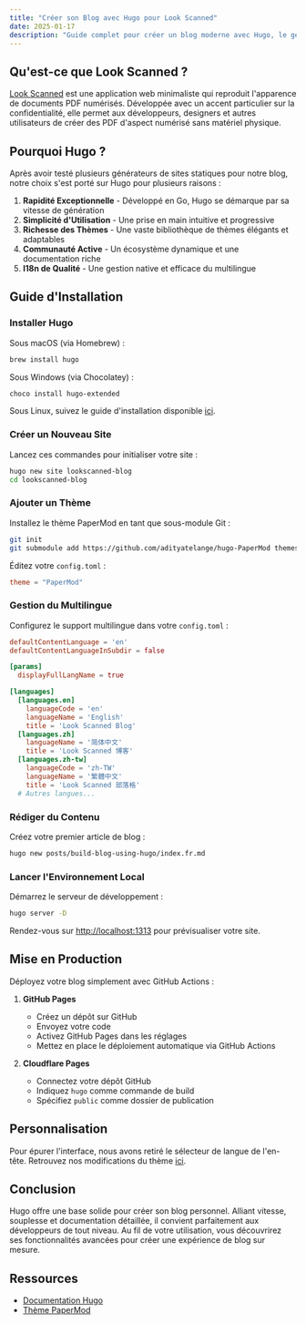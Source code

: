 ```yaml
---
title: "Créer son Blog avec Hugo pour Look Scanned"
date: 2025-01-17
description: "Guide complet pour créer un blog moderne avec Hugo, le générateur de sites statiques. De l'installation au déploiement, en passant par la configuration et la personnalisation - un guide adapté à tous les niveaux."
---
```


## Qu'est-ce que Look Scanned ?

[Look Scanned](https://lookscanned.io) est une application web minimaliste qui reproduit l'apparence de documents PDF numérisés. Développée avec un accent particulier sur la confidentialité, elle permet aux développeurs, designers et autres utilisateurs de créer des PDF d'aspect numérisé sans matériel physique.

## Pourquoi Hugo ?

Après avoir testé plusieurs générateurs de sites statiques pour notre blog, notre choix s'est porté sur Hugo pour plusieurs raisons :

1. **Rapidité Exceptionnelle** - Développé en Go, Hugo se démarque par sa vitesse de génération
2. **Simplicité d'Utilisation** - Une prise en main intuitive et progressive
3. **Richesse des Thèmes** - Une vaste bibliothèque de thèmes élégants et adaptables
4. **Communauté Active** - Un écosystème dynamique et une documentation riche
5. **I18n de Qualité** - Une gestion native et efficace du multilingue

## Guide d'Installation

### Installer Hugo

Sous macOS (via Homebrew) :

```bash
brew install hugo
```

Sous Windows (via Chocolatey) :

```bash
choco install hugo-extended
```

Sous Linux, suivez le guide d'installation disponible [ici](https://gohugo.io/installation/linux/).

### Créer un Nouveau Site

Lancez ces commandes pour initialiser votre site :

```bash
hugo new site lookscanned-blog
cd lookscanned-blog
```

### Ajouter un Thème

Installez le thème PaperMod en tant que sous-module Git :

```bash
git init
git submodule add https://github.com/adityatelange/hugo-PaperMod themes/PaperMod
```

Éditez votre `config.toml` :

```toml
theme = "PaperMod"
```

### Gestion du Multilingue

Configurez le support multilingue dans votre `config.toml` :

```toml
defaultContentLanguage = 'en'
defaultContentLanguageInSubdir = false

[params]
  displayFullLangName = true

[languages]
  [languages.en]
    languageCode = 'en'
    languageName = 'English'
    title = 'Look Scanned Blog'
  [languages.zh]
    languageName = '简体中文'
    title = 'Look Scanned 博客'
  [languages.zh-tw]
    languageCode = 'zh-TW'
    languageName = '繁體中文'
    title = 'Look Scanned 部落格'
  # Autres langues...
```

### Rédiger du Contenu

Créez votre premier article de blog :

```bash
hugo new posts/build-blog-using-hugo/index.fr.md
```

### Lancer l'Environnement Local

Démarrez le serveur de développement :

```bash
hugo server -D
```

Rendez-vous sur [http://localhost:1313](http://localhost:1313) pour prévisualiser votre site.

## Mise en Production

Déployez votre blog simplement avec GitHub Actions :

1. **GitHub Pages**

   - Créez un dépôt sur GitHub
   - Envoyez votre code
   - Activez GitHub Pages dans les réglages
   - Mettez en place le déploiement automatique via GitHub Actions

2. **Cloudflare Pages**
   - Connectez votre dépôt GitHub
   - Indiquez `hugo` comme commande de build
   - Spécifiez `public` comme dossier de publication

## Personnalisation

Pour épurer l'interface, nous avons retiré le sélecteur de langue de l'en-tête. Retrouvez nos modifications du thème [ici](https://github.com/lookscanned/lookscanned-blog/blob/main/layouts/partials/header.html).

## Conclusion

Hugo offre une base solide pour créer son blog personnel. Alliant vitesse, souplesse et documentation détaillée, il convient parfaitement aux développeurs de tout niveau. Au fil de votre utilisation, vous découvrirez ses fonctionnalités avancées pour créer une expérience de blog sur mesure.

## Ressources

- [Documentation Hugo](https://gohugo.io/documentation/)
- [Thème PaperMod](https://github.com/adityatelange/hugo-PaperMod)
